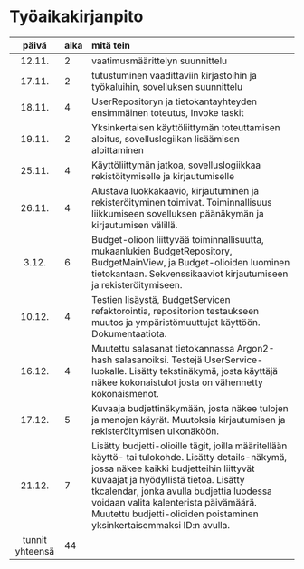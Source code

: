 # Työaikakirjanpito

| päivä | aika | mitä tein  |
| :----:|:-----| :-----|
| 12.11. | 2    | vaatimusmäärittelyn suunnittelu |
| 17.11. | 2    | tutustuminen vaadittaviin kirjastoihin ja työkaluihin, sovelluksen suunnittelu |
| 18.11. | 4    | UserRepositoryn ja tietokantayhteyden ensimmäinen toteutus, Invoke taskit |
| 19.11. | 2    | Yksinkertaisen käyttöliittymän toteuttamisen aloitus, sovelluslogiikan lisäämisen aloittaminen |
| 25.11. | 4    | Käyttöliittymän jatkoa, sovelluslogiikkaa rekistöitymiselle ja kirjautumiselle |
| 26.11. | 4    | Alustava luokkakaavio, kirjautuminen ja rekisteröityminen toimivat. Toiminnallisuus liikkumiseen sovelluksen päänäkymän ja kirjautumisen välillä. |
| 3.12. | 6    | Budget-olioon liittyvää toiminnallisuutta, mukaanlukien BudgetRepository, BudgetMainView, ja Budget-olioiden luominen tietokantaan. Sekvenssikaaviot kirjautumiseen ja rekisteröitymiseen. |
 10.12. | 4    | Testien lisäystä, BudgetServicen refaktorointia, repositorion testaukseen muutos ja ympäristömuuttujat käyttöön. Dokumentaatiota. |
| 16.12. | 4   | Muutettu salasanat tietokannassa Argon2-hash salasanoiksi. Testejä UserService-luokalle. Lisätty tekstinäkymä, josta käyttäjä näkee kokonaistulot josta on vähennetty kokonaismenot.|
| 17.12. | 5    | Kuvaaja budjettinäkymään, josta näkee tulojen ja menojen käyrät. Muutoksia kirjautumisen ja rekisteröitymisen ulkonäköön. |
| 21.12. | 7    | Lisätty budjetti-olioille tägit, joilla määritellään käyttö- tai tulokohde. Lisätty details-näkymä, jossa näkee kaikki budjetteihin liittyvät kuvaajat ja hyödyllistä tietoa. Lisätty tkcalendar, jonka avulla budjettia luodessa voidaan valita kalenterista päivämäärä. Muutettu budjetti-olioiden poistaminen yksinkertaisemmaksi ID:n avulla. |
| tunnit yhteensä | 44 |
